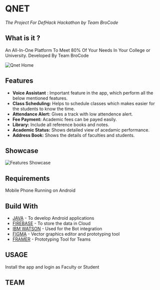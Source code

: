 # QNET
*The Project For DefHack Hackathon by Team BroCode*

## What is it ?
An All-In-One Platform To Meet 80% Of Your Needs In Your College or University. Developed By Team BroCode

![Qnet Home](https://github.com/AlexyPulivelil/DefHack/blob/main/Assets/Qnet.jpg)


## Features

- **Voice Assistant** : Important feature in the app, which perform all the below mentioned features.
- **Class Scheduling:** Helps to schedule classes which makes easier for the students to know the time.
- **Attendance Alert:** Gives a track with low attendence alert.
- **Fee Payment:** Academic fees can be payed easily.
- **Library:** Include all reference books and notes. 
- **Academic Status:** Shows detailed view of acedamic performance.
- **Address Book:** Shows the details of faculties and students.

## Showcase

![Features Showcase](https://github.com/AlexyPulivelil/DefHack/blob/main/Assets/Features%20Final.jpg)


## Requirements

Mobile Phone Running on Android 

## Build With

- [JAVA](https://java.com/en/) - To develop Android applications
- [FIREBASE](https://firebase.google.com/) - To store the data in Cloud
- [IBM WATSON](https://www.ibm.com/in-en/cloud/watson-assistant#:~:text=Watson%20Assistant%20is%20IBM's%20AI,any%20application%2C%20device%20or%20channel.) - Used for the Bot integration
- [FIGMA](https://www.figma.com/) - Vector graphics editor and prototyping tool
- [FRAMER](www.framer.com) - Prototyping Tool for Teams

## USAGE

Install the app and login as Faculty or Student 


## TEAM
